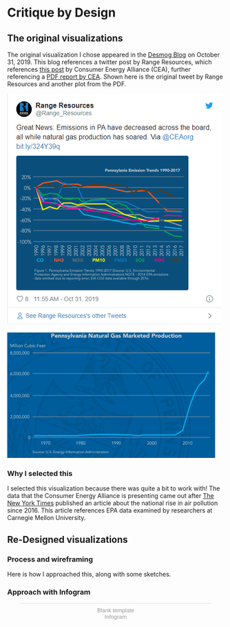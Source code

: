 # Critique by Design

## The original visualizations

The original visualization I chose appeared in the [Desmog Blog](https://www.desmogblog.com/2019/10/31/consumer-energy-alliance-pennsylvania-air-quality-natural-gas) on October 31, 2019. This blog references a twitter post by Range Resources, which references [this post](https://consumerenergyalliance.org/2019/10/pennsylvanias-emissions-fell-92-energy-production-soared-3000/) by Consumer Energy Alliance (CEA), further referencing a [PDF report by CEA](https://consumerenergyalliance.org/cms/wp-content/uploads/2019/10/CEA_INFOGRAPHIC_PENNSYLVANIA.pdf). Shown here is the original tweet by Range Resources and another plot from the PDF.

![Range Resources Tweet Plot](range_resources_tweet_plot.png)

![CEA Plot of PA Natural Gas Production](cea_pdf_natural_gas_production.png)

### Why I selected this

I selected this visualization because there was quite a bit to work with! The data that the Consumer Energy Alliance is presenting came out after [The New York Times](https://www.nytimes.com/interactive/2019/10/24/climate/air-pollution-increase.html) published an article about the national rise in air pollution since 2016. This article references EPA data examined by researchers at Carnegie Mellon University.

## Re-Designed visualizations

### Process and wireframing

Here is how I approached this, along with some sketches.

### Approach with Infogram

<div class="infogram-embed" data-id="3b705b9c-fce7-4d8c-8c1e-6b87ccf99ce0" data-type="interactive" data-title="Blank template"></div><script>!function(e,i,n,s){var t="InfogramEmbeds",d=e.getElementsByTagName("script")[0];if(window[t]&&window[t].initialized)window[t].process&&window[t].process();else if(!e.getElementById(n)){var o=e.createElement("script");o.async=1,o.id=n,o.src="https://e.infogram.com/js/dist/embed-loader-min.js",d.parentNode.insertBefore(o,d)}}(document,0,"infogram-async");</script><div style="padding:8px 0;font-family:Arial!important;font-size:13px!important;line-height:15px!important;text-align:center;border-top:1px solid #dadada;margin:0 30px"><a href="https://infogram.com/3b705b9c-fce7-4d8c-8c1e-6b87ccf99ce0" style="color:#989898!important;text-decoration:none!important;" target="_blank">Blank template</a><br><a href="https://infogram.com" style="color:#989898!important;text-decoration:none!important;" target="_blank" rel="nofollow">Infogram</a></div>
